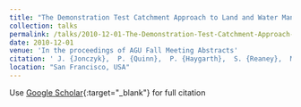 ```yaml
---
title: "The Demonstration Test Catchment Approach to Land and Water Management in the river Eden Watershed, UK. (Invited)"
collection: talks
permalink: /talks/2010-12-01-The-Demonstration-Test-Catchment-Approach-to-Land-and-Water-Management-in-the-river-Eden-Watershed-UK-Invited
date: 2010-12-01
venue: 'In the proceedings of AGU Fall Meeting Abstracts'
citation: ' J. {Jonczyk},  P. {Quinn},  P. {Haygarth},  S. {Reaney},  M. {Wilkinson},  S. {Burke},  D. {McGonigle},  B. {Harris}, &quot;The Demonstration Test Catchment Approach to Land and Water Management in the river Eden Watershed, UK. (Invited).&quot; In the proceedings of AGU Fall Meeting Abstracts, 2010.'
location: "San Francisco, USA"
---
```

Use [Google Scholar](https://scholar.google.com/scholar?q=The+Demonstration+Test+Catchment+Approach+to+Land+and+Water+Management+in+the+river+Eden+Watershed,+UK.+(Invited)){:target="_blank"} for full citation
